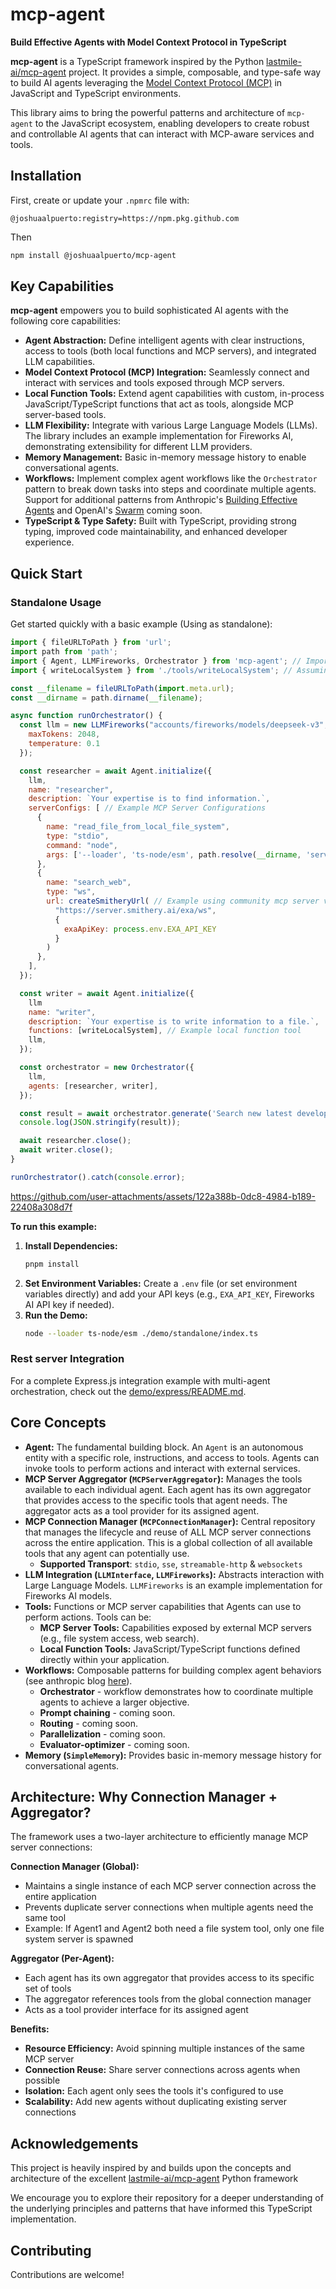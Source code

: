 # mcp-agent

**Build Effective Agents with Model Context Protocol in TypeScript**

**mcp-agent** is a TypeScript framework inspired by the Python [lastmile-ai/mcp-agent](https://github.com/lastmile-ai/mcp-agent) project. It provides a simple, composable, and type-safe way to build AI agents leveraging the [Model Context Protocol (MCP)](https://modelcontextprotocol.io/introduction) in JavaScript and TypeScript environments.

This library aims to bring the powerful patterns and architecture of `mcp-agent` to the JavaScript ecosystem, enabling developers to create robust and controllable AI agents that can interact with MCP-aware services and tools.

## Installation

First, create or update your `.npmrc` file with:
```
@joshuaalpuerto:registry=https://npm.pkg.github.com
```

Then
```bash
npm install @joshuaalpuerto/mcp-agent
```

## Key Capabilities

**mcp-agent** empowers you to build sophisticated AI agents with the following core capabilities:

*   **Agent Abstraction:** Define intelligent agents with clear instructions, access to tools (both local functions and MCP servers), and integrated LLM capabilities.
*   **Model Context Protocol (MCP) Integration:** Seamlessly connect and interact with services and tools exposed through MCP servers.
*   **Local Function Tools:** Extend agent capabilities with custom, in-process JavaScript/TypeScript functions that act as tools, alongside MCP server-based tools.
*   **LLM Flexibility:** Integrate with various Large Language Models (LLMs). The library includes an example implementation for Fireworks AI, demonstrating extensibility for different LLM providers.
*   **Memory Management:** Basic in-memory message history to enable conversational agents.
*   **Workflows:** Implement complex agent workflows like the `Orchestrator` pattern to break down tasks into steps and coordinate multiple agents. Support for additional patterns from Anthropic's [Building Effective Agents](https://www.anthropic.com/research/building-effective-agents) and OpenAI's [Swarm](https://github.com/openai/swarm) coming soon.
*   **TypeScript & Type Safety:** Built with TypeScript, providing strong typing, improved code maintainability, and enhanced developer experience.

## Quick Start

### Standalone Usage

Get started quickly with a basic example (Using as standalone):

```js
import { fileURLToPath } from 'url';
import path from 'path';
import { Agent, LLMFireworks, Orchestrator } from 'mcp-agent'; // Import from your library name!
import { writeLocalSystem } from './tools/writeLocalSystem'; // Assuming you have example tools

const __filename = fileURLToPath(import.meta.url);
const __dirname = path.dirname(__filename);

async function runOrchestrator() {
  const llm = new LLMFireworks("accounts/fireworks/models/deepseek-v3", { // Example LLM from Fireworks
    maxTokens: 2048,
    temperature: 0.1
  });

  const researcher = await Agent.initialize({
    llm,
    name: "researcher",
    description: `Your expertise is to find information.`,
    serverConfigs: [ // Example MCP Server Configurations
      {
        name: "read_file_from_local_file_system",
        type: "stdio",
        command: "node",
        args: ['--loader', 'ts-node/esm', path.resolve(__dirname, 'servers', 'readLocalFileSystem.ts'),]
      },
      {
        name: "search_web",
        type: "ws",
        url: createSmitheryUrl( // Example using community mcp server via @smithery/sdk
          "https://server.smithery.ai/exa/ws",
          {
            exaApiKey: process.env.EXA_API_KEY
          }
        )
      },
    ],
  });

  const writer = await Agent.initialize({
    llm
    name: "writer",
    description: `Your expertise is to write information to a file.`,
    functions: [writeLocalSystem], // Example local function tool
    llm,
  });

  const orchestrator = new Orchestrator({
    llm,
    agents: [researcher, writer],
  });

  const result = await orchestrator.generate('Search new latest developemnt about AI and write about it to `theory_on_ai.md` on my local machine. no need to verify the result.');
  console.log(JSON.stringify(result));

  await researcher.close();
  await writer.close();
}

runOrchestrator().catch(console.error);
```

https://github.com/user-attachments/assets/122a388b-0dc8-4984-b189-22408a308d7f

**To run this example:**

1.  **Install Dependencies:**
    ```bash
    pnpm install
    ```
2.  **Set Environment Variables:** Create a `.env` file (or set environment variables directly) and add your API keys (e.g., `EXA_API_KEY`, Fireworks AI API key if needed).
3.  **Run the Demo:**
    ```bash
    node --loader ts-node/esm ./demo/standalone/index.ts
    ```

### Rest server Integration
For a complete Express.js integration example with multi-agent orchestration, check out the [demo/express/README.md](./demo/express/README.md).

## Core Concepts

*   **Agent:** The fundamental building block. An `Agent` is an autonomous entity with a specific role, instructions, and access to tools. Agents can invoke tools to perform actions and interact with external services.
*   **MCP Server Aggregator (`MCPServerAggregator`):** Manages the tools available to each individual agent. Each agent has its own aggregator that provides access to the specific tools that agent needs. The aggregator acts as a tool provider for its assigned agent.
*   **MCP Connection Manager (`MCPConnectionManager`):** Central repository that manages the lifecycle and reuse of ALL MCP server connections across the entire application. This is a global collection of all available tools that any agent can potentially use.
    * **Supported Transport**: `stdio`, `sse`, `streamable-http` & `websockets`
*   **LLM Integration (`LLMInterface`, `LLMFireworks`):**  Abstracts interaction with Large Language Models.  `LLMFireworks` is an example implementation for Fireworks AI models.
*   **Tools:**  Functions or MCP server capabilities that Agents can use to perform actions. Tools can be:
    *   **MCP Server Tools:** Capabilities exposed by external MCP servers (e.g., file system access, web search).
    *   **Local Function Tools:**  JavaScript/TypeScript functions defined directly within your application.
*   **Workflows:**  Composable patterns for building complex agent behaviors (see anthropic blog [here](https://www.anthropic.com/research/building-effective-agents)).
    *   **Orchestrator** - workflow demonstrates how to coordinate multiple agents to achieve a larger objective.
    *   **Prompt chaining** - coming soon.
    *   **Routing** - coming soon.
    *   **Parallelization** - coming soon.
    *   **Evaluator-optimizer** - coming soon.
*   **Memory (`SimpleMemory`):**  Provides basic in-memory message history for conversational agents.

## Architecture: Why Connection Manager + Aggregator?

The framework uses a two-layer architecture to efficiently manage MCP server connections:

**Connection Manager (Global):** 
- Maintains a single instance of each MCP server connection across the entire application
- Prevents duplicate server connections when multiple agents need the same tool
- Example: If Agent1 and Agent2 both need a file system tool, only one file system server is spawned

**Aggregator (Per-Agent):**
- Each agent has its own aggregator that provides access to its specific set of tools
- The aggregator references tools from the global connection manager
- Acts as a tool provider interface for its assigned agent

**Benefits:**
- **Resource Efficiency:** Avoid spinning multiple instances of the same MCP server
- **Connection Reuse:** Share server connections across agents when possible
- **Isolation:** Each agent only sees the tools it's configured to use
- **Scalability:** Add new agents without duplicating existing server connections

## Acknowledgements

This project is heavily inspired by and builds upon the concepts and architecture of the excellent [lastmile-ai/mcp-agent](https://github.com/lastmile-ai/mcp-agent) Python framework

We encourage you to explore their repository for a deeper understanding of the underlying principles and patterns that have informed this TypeScript implementation.

## Contributing

Contributions are welcome!

